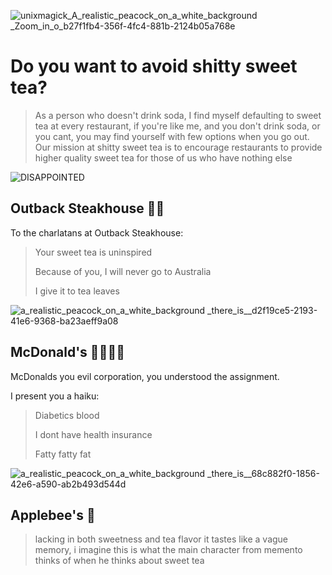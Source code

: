 ![unixmagick_A_realistic_peacock_on_a_white_background _Zoom_in_o_b27f1fb4-356f-4fc4-881b-2124b05a768e](https://github.com/user-attachments/assets/a9cedf5f-17b1-42f3-8a70-bc65092d879f)

# Do you want to avoid shitty sweet tea?
> As a person who doesn't drink soda, I find myself defaulting to sweet tea at every restaurant, if you're like me, and you don't drink soda, or you cant, you may find yourself with few options when you go out. Our mission at shitty sweet tea is to encourage restaurants to provide higher quality sweet tea for those of us who have nothing else



![DISAPPOINTED](https://github.com/user-attachments/assets/03546603-842e-48ca-9272-b244af60b7df)

## Outback Steakhouse 🍃🍃

To the charlatans at Outback Steakhouse:

> Your sweet tea is uninspired
>
> Because of you, I will never go to Australia
>
> I give it to tea leaves



![a_realistic_peacock_on_a_white_background _there_is__d2f19ce5-2193-41e6-9368-ba23aeff9a08](https://github.com/user-attachments/assets/ed8ce353-2fbe-4bc3-beb5-298f2d101312)

## McDonald's 🍃🍃🍃🍃

McDonalds you evil corporation, you understood the assignment.

I present you a haiku:

> Diabetics blood
> 
> I dont have health insurance
> 
> Fatty fatty fat



![a_realistic_peacock_on_a_white_background _there_is__68c882f0-1856-42e6-a590-ab2b493d544d](https://github.com/user-attachments/assets/c27a0ea2-e9bd-4caf-99e8-d18717438bc5)


## Applebee's 🍃

> lacking in both sweetness and tea flavor it tastes like a vague memory, i imagine this is what the main character from memento thinks of when he thinks about sweet tea



